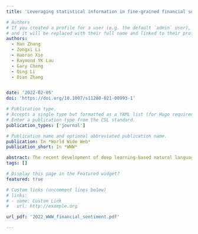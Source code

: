 ```yaml
---
title: 'Leveraging statistical information in fine-grained financial sentiment analysis'

# Authors
# If you created a profile for a user (e.g. the default `admin` user), write the username (folder name) here
# and it will be replaced with their full name and linked to their profile.
authors:
  - Han Zhang
  - Zongxi Li
  - Haoran Xie
  - Raymond YK Lau
  - Gary Cheng
  - Qing Li
  - Dian Zhang


date: '2022-02-05'
doi: 'https://doi.org/10.1007/s11280-021-00993-1'

# Publication type.
# Accepts a single type but formatted as a YAML list (for Hugo requirements).
# Enter a publication type from the CSL standard.
publication_types: ['journal']

# Publication name and optional abbreviated publication name.
publication: In *World Wide Web*
publication_short: In *WWW*

abstract: The recent development of deep learning-based natural language processing (NLP) methods has fostered many downstream applications in various fields. As one of the applications in the financial industry, fine-grained financial sentiment analysis (FSA) aims to understand the sentimental orientation, i.e., bullish or bearish, of financial texts by predicting the polarity score and has been widely applied in the financial industry stock-related opinion mining. Because of the lack of a large-scale labeled dataset and the domain-dependent nature, FSA is challenging. Previous works mainly focus on constructing and exploiting handcrafted lexicons that encode expert knowledge to enhance the semantic features in decision making, which yields improvements but are expensive to acquire. This paper proposes a lightweight regression model incorporating the statistical distribution of a term over the polarity range, say between − 1 and 1, to address the fine-grained FSA task. More concretely, we first count each word’s appearance at different polarity intervals and produce a statistic-based representation for each text, which will be encoded as a corpus-level statistical feature vector by an autoencoder. Subsequently, the obtained feature vector will be integrated with the semantic feature vector in the regression model. Our experiments show such a model can produce significant improvements compared with the baseline models on two FSA subsets, i.e., news headlines and microblogs, without a computational overhead. Furthermore, we notice the signs that lexicon-based approaches have neglected can play an important role in FSA.
tags: []

# Display this page in the Featured widget?
featured: true

# Custom links (uncomment lines below)
# links:
# - name: Custom Link
#   url: http://example.org

url_pdf: '2022_WWW_financial_sentiment.pdf'

---
```

